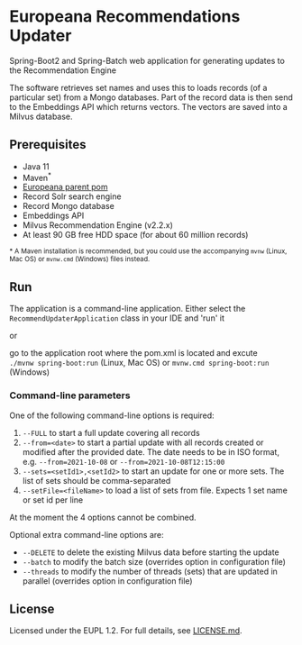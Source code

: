 # Europeana Recommendations Updater

Spring-Boot2 and Spring-Batch web application for generating updates to the Recommendation Engine

The software retrieves set names and uses this to loads records (of a particular set) from a Mongo databases.
Part of the record data is then send to the Embeddings API which returns vectors. The vectors are saved into a Milvus
database.

## Prerequisites
 * Java 11
 * Maven<sup>*</sup> 
 * [Europeana parent pom](https://github.com/europeana/europeana-parent-pom)
 * Record Solr search engine
 * Record Mongo database
 * Embeddings API
 * Milvus Recommendation Engine (v2.2.x)
 * At least 90 GB free HDD space (for about 60 million records)
 
 <sup>* A Maven installation is recommended, but you could use the accompanying `mvnw` (Linux, Mac OS) or `mvnw.cmd` (Windows) 
 files instead.
 
## Run

The application is a command-line application. Either select the `RecommendUpdaterApplication` class in your IDE and 'run' it

or 

go to the application root where the pom.xml is located and excute  
`./mvnw spring-boot:run` (Linux, Mac OS) or `mvnw.cmd spring-boot:run` (Windows)

### Command-line parameters

One of the following command-line options is required:

  1. `--FULL` to start a full update covering all records
  2. `--from=<date>` to start a partial update with all records created or modified after the provided date.
      The date needs to be in ISO format, e.g. `--from=2021-10-08` or `--from=2021-10-08T12:15:00`
  3. `--sets=<setId1>,<setId2>` to start an update for one or more sets. The list of sets should be comma-separated
  4. `--setFile=<fileName>` to load a list of sets from file. Expects 1 set name or set id per line

At the moment the 4 options cannot be combined.

Optional extra command-line options are:
  * `--DELETE` to delete the existing Milvus data before starting the update
  * `--batch` to modify the batch size (overrides option in configuration file)
  * `--threads` to modify the number of threads (sets) that are updated in parallel (overrides option in configuration file)

## License

Licensed under the EUPL 1.2. For full details, see [LICENSE.md](LICENSE.md).
